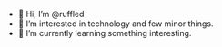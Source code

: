 - 👋 Hi, I’m @ruffled
- 👀 I’m interested in technology and few minor things.
- 🌱 I’m currently learning something interesting.
